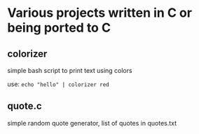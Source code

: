 # Various projects written in C or being ported to C

## colorizer 
simple bash script to print text using colors

use: ```echo "hello" | colorizer red```

## quote.c
simple random quote generator,
list of quotes in quotes.txt
